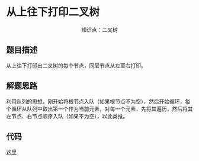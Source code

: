 # 从上往下打印二叉树

<center>知识点：二叉树</center>


## 题目描述
从上往下打印出二叉树的每个节点，同层节点从左至右打印。
## 解题思路
利用队列的思想，刚开始将根节点入队（如果根节点不为空），然后开始循环，每个循环从队列中取出第一个作为当前元素，对每一个元素，先将其遍历，然后将其左节点、右节点顺序入队（如果不为空），以此类推。


## 代码

[这里](../Code/21.py)